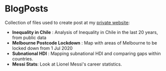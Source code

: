 # BlogPosts
Collection of files used to create  post  at my [private website](http://www.carlosyanez.cl/category/data-analysis/):

- **Inequality in Chile** : Analysis of Inequality in Chile in the last 20 years, from public data 
- **Melbourne Postcode Lockdown** : Map with areas of Melbourne to be locked down from 1 Jul 2020
- **Subnational HDI** : Mapping subnational HDI and comparing gaps within countries.
- **Messi Stats**: Look at Lionel Messi's career statistics.

